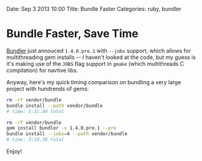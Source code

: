 Date: Sep 3 2013 10:00
Title: Bundle Faster
Categories: ruby, bundler

# Bundle Faster, Save Time

[Bundler](http://bundler.io/) just annouced `1.4.0.pre.1` with `--jobs` support, which allows for multithreading gem installs -- I haven't looked at the code, but my guess is it's making use of the `JOBS` flag support in `gmake` (which multithreads C compilation) for navtive libs. 

Anyway, here's my quick timing comparison on bundling a very large project with hundrends of gems:

``` bash
rm -rf vendor/bundle
bundle install --path vendor/bundle
# time: 5:31.40 total

rm -rf vendor/bundle
gem install bundler -v 1.4.0.pre.1 --pre
bundle install --jobs=4 --path vendor/bundle
# time: 3:10.38 total
```

Enjoy!
